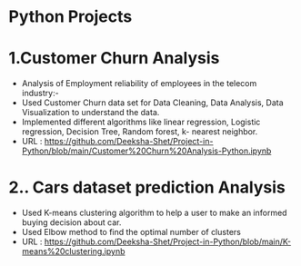 # Python Projects

# 1.Customer Churn Analysis
* Analysis of Employment reliability of employees in the telecom industry:-
* Used Customer Churn data set for Data Cleaning, Data Analysis, Data Visualization to understand the data.
* Implemented different algorithms like linear regression, Logistic regression, Decision Tree, Random forest, k- nearest neighbor.
* URL : https://github.com/Deeksha-Shet/Project-in-Python/blob/main/Customer%20Churn%20Analysis-Python.ipynb

# 2.. Cars dataset prediction Analysis
* Used K-means clustering algorithm to help a user to make an informed buying decision about car.
* Used Elbow method to find the optimal number of clusters
* URL : https://github.com/Deeksha-Shet/Project-in-Python/blob/main/K-means%20clustering.ipynb
